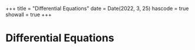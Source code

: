 +++
title = "Differential Equations"
date = Date(2022, 3, 25)
hascode = true
showall = true
+++

# Differential Equations

